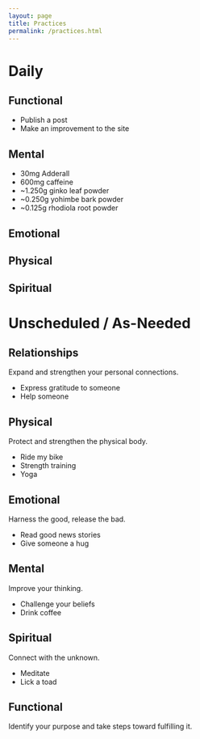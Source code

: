 ```yaml
---
layout: page
title: Practices
permalink: /practices.html
---
```


# Daily

## Functional
* Publish a post
* Make an improvement to the site

## Mental
* 30mg Adderall
* 600mg caffeine
* ~1.250g ginko leaf powder
* ~0.250g yohimbe bark powder
* ~0.125g rhodiola root powder

## Emotional

## Physical

## Spiritual

# Unscheduled / As-Needed

## Relationships
Expand and strengthen your personal connections.

* Express gratitude to someone
* Help someone

## Physical
Protect and strengthen the physical body.

* Ride my bike
* Strength training
* Yoga

## Emotional
Harness the good, release the bad.

* Read good news stories
* Give someone a hug

## Mental
Improve your thinking.

* Challenge your beliefs
* Drink coffee

## Spiritual
Connect with the unknown.

* Meditate
* Lick a toad

## Functional
Identify your purpose and take steps toward fulfilling it.
